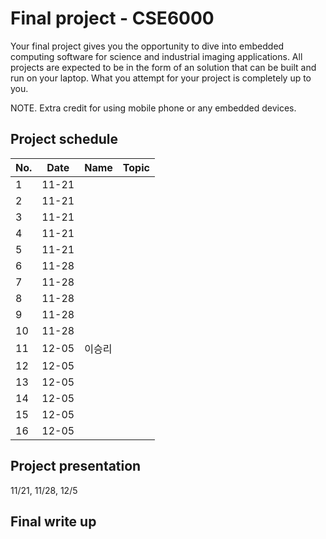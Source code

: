 # Final project - CSE6000

Your final project gives you the opportunity to dive into embedded computing software for science and industrial imaging applications. All projects are expected to be in the form of an solution that can be built and run on your laptop. What you attempt for your project is completely up to you.

NOTE. Extra credit for using mobile phone or any embedded devices.

## Project schedule
| No.   | Date  | Name | Topic | 
| ----- | ----- | ---- | ----- | 
| 1     | 11-21 |      |       |
| 2     | 11-21 |      |       |
| 3     | 11-21 |      |       |
| 4     | 11-21 |      |       |
| 5     | 11-21 |      |       |
| 6     | 11-28 |      |       |
| 7     | 11-28 |      |       |
| 8     | 11-28 |      |       |
| 9     | 11-28 |      |       |
| 10    | 11-28 |      |       |
| 11    | 12-05 | 이승리 |       |
| 12    | 12-05 |      |       |
| 13    | 12-05 |      |       |
| 14    | 12-05 |      |       |
| 15    | 12-05 |      |       |
| 16    | 12-05 |      |       |

## Project presentation
 11/21, 11/28, 12/5

## Final write up